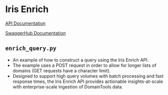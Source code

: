 # Iris Enrich

[API Documentation](https://www.domaintools.com/resources/api-documentation/iris-enrich/)

[SwaggerHub Documentation](https://app.swaggerhub.com/apis-docs/DomainToolsLLC/DomainTools_APIs/1.1#/)

## `enrich_query.py`

- An example of how to construct a query using the Iris Enrich API.
- The example uses a POST request in order to allow for longer lists of domains (GET requests have a character limit).
- Designed to support high query volumes with batch processing and fast response times, the Iris Enrich API provides actionable insights-at-scale with enterprise-scale ingestion of DomainTools data.
